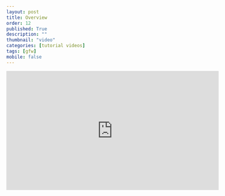 ```yaml
---
layout: post
title: Overview
order: 12
published: True
description: ""
thumbnail: "video"
categories: [tutorial videos]
tags: [gfw]
mobile: false
---
```



<div id="desktopContent" class="content">
  <div class="video">
    <iframe width="560" height="315" src="https://www.youtube.com/embed/1tWmLmwNDWM" frameborder="0" allowfullscreen></iframe>
  </div>
</div>

<div id="mobileContent" class="content">
</div>
